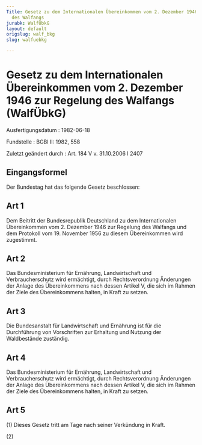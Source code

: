 ```yaml
---
Title: Gesetz zu dem Internationalen Übereinkommen vom 2. Dezember 1946 zur Regelung
  des Walfangs
jurabk: WalfÜbkG
layout: default
origslug: walf_bkg
slug: walfuebkg

---
```


# Gesetz zu dem Internationalen Übereinkommen vom 2. Dezember 1946 zur Regelung des Walfangs (WalfÜbkG)

Ausfertigungsdatum
:   1982-06-18

Fundstelle
:   BGBl II: 1982, 558

Zuletzt geändert durch
:   Art. 184 V v. 31.10.2006 I 2407


## Eingangsformel

Der Bundestag hat das folgende Gesetz beschlossen:


## Art 1

Dem Beitritt der Bundesrepublik Deutschland zu dem Internationalen
Übereinkommen vom 2. Dezember 1946 zur Regelung des Walfangs und dem
Protokoll vom 19. November 1956 zu diesem Übereinkommen wird
zugestimmt.


## Art 2

Das Bundesministerium für Ernährung, Landwirtschaft und
Verbraucherschutz wird ermächtigt, durch Rechtsverordnung Änderungen
der Anlage des Übereinkommens nach dessen Artikel V, die sich im
Rahmen der Ziele des Übereinkommens halten, in Kraft zu setzen.


## Art 3

Die Bundesanstalt für Landwirtschaft und Ernährung ist für die
Durchführung von Vorschriften zur Erhaltung und Nutzung der
Waldbestände zuständig.


## Art 4

Das Bundesministerium für Ernährung, Landwirtschaft und
Verbraucherschutz wird ermächtigt, durch Rechtsverordnung Änderungen
der Anlage des Übereinkommens nach dessen Artikel V, die sich im
Rahmen der Ziele des Übereinkommens halten, in Kraft zu setzen.


## Art 5

(1) Dieses Gesetz tritt am Tage nach seiner Verkündung in Kraft.

(2)


